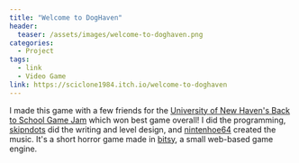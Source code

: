 ```yaml
---
title: "Welcome to DogHaven"
header:
  teaser: /assets/images/welcome-to-doghaven.png
categories:
  - Project
tags:
  - link
  - Video Game
link: https://sciclone1984.itch.io/welcome-to-doghaven
---
```


I made this game with a few friends for the [University of New Haven's Back to School Game Jam](https://itch.io/jam/game-jam-at-university-of-new-haven-8-2022) which won best game overall! I did the programming, [skipndots](https://skipndots.itch.io/) did the writing and level design, and [nintenhoe64](https://nintenhoe64.itch.io/) created the music. It's a short horror game made in [bitsy](https://make.bitsy.org/), a small web-based game engine. 

